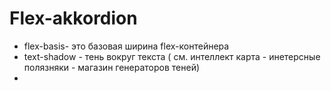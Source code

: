 # Flex-akkordion
- flex-basis- это базовая ширина flex-контейнера
- text-shadow - тень вокруг текста ( см. интеллект карта -  инетерсные полязняки - магазин генераторов теней)
- 
